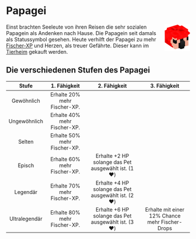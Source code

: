 # Papagei

<img align="right" width="70" eight="75" src="../../../assets/image/pets/Papagei.png">

Einst brachten Seeleute von ihren Reisen die sehr sozialen Papagein als Andenken nach Hause. Die Papagein seit damals als Statussymbol gesehen. Heute verhilft der Papagei zu mehr [Fischer-XP](../../pages/skills/fischer.md) und Herzen, als treuer Gefährte. Dieser kann im [Tierheim](../../pages/gebäude/tierheim.md) gekauft werden.


## Die verschiedenen Stufen des Papagei

| Stufe | 1. Fähigkeit | 2. Fähigkeit | 3. Fähigkeit |
|:-:|:-:|:-:|:-:|
| Gewöhnlich | Erhalte 20% mehr Fischer-XP. |
| Ungewöhnlich | Erhalte 40% mehr Fischer-XP. |
| Selten | Erhalte 50% mehr Fischer-XP. |
| Episch | Erhalte 60% mehr Fischer-XP. | Erhalte +2 HP solange das Pet ausgewählt ist. (1 :heart:) |
| Legendär | Erhalte 70% mehr Fischer-XP. | Erhalte +4 HP solange das Pet ausgewählt ist. (2 :heart:) |
| Ultralegendär | Erhalte 80% mehr Fischer-XP. | Erhalte +6 HP solange das Pet ausgewählt ist. (3 :heart:) | Erhalte mit einer 12% Chance mehr Fischer-Drops |

